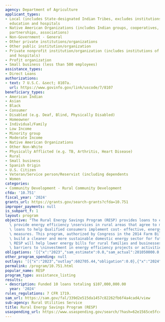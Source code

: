 ```yaml
---
agency: Department of Agriculture
applicant_types:
- Local (includes State-designated Indian Tribes, excludes institutions of higher
  education and hospitals
- Native American Organizations (includes Indian groups, cooperatives, corporations,
  partnerships, associations)
- Non-Government - General
- Other private institutions/organizations
- Other public institution/organization
- Private nonprofit institution/organization (includes institutions of higher education
  and hospitals)
- Profit organization
- Small business (less than 500 employees)
assistance_types:
- Direct Loans
authorizations:
- text: 7 U.S.C. &sect; 8107a.
  url: https://www.govinfo.gov/link/uscode/7/8107
beneficiary_types:
- American Indian
- Asian
- Black
- Consumer
- Disabled (e.g. Deaf, Blind, Physically Disabled)
- Homeowner
- Individual/Family
- Low Income
- Minority group
- Moderate Income
- Native American Organizations
- Other Non-White
- Physically Afflicted (e.g. TB, Arthritis, Heart Disease)
- Rural
- Small business
- Spanish Origin
- U.S. Citizen
- Veteran/Service person/Reservist (including dependents
- Women
categories:
- Community Development - Rural Community Development
cfda: '10.751'
fiscal_year: '2024'
grants_url: https://grants.gov/search-grants?cfda=10.751
improper_payments: null
is_subpart_f: 1
layout: program
objective: "The Rural Energy Savings Program (RESP) provides loans to entities who\
  \ provide energy efficiency \nservices in rural areas that agree to make affordable\
  \ loans to help Qualified consumers implement cost- effective, energy efficiency\
  \ measures. This program, authorized by Congress in the 2014 Farm Bill, helps to\
  \ build a cleaner and more sustainable domestic energy sector for future generations.\
  \ RESP will help lower energy bills for rural families and businesses and will reduce\
  \ barriers to \ninvestment in energy efficiency projects or activities."
obligations: '[{"x":"2023","sam_estimate":0.0,"sam_actual":201050000.0,"usa_spending_actual":0.0},{"x":"2024","sam_estimate":0.0,"sam_actual":107000000.0,"usa_spending_actual":0.0},{"x":"2025","sam_estimate":0.0,"sam_actual":25000000.0,"usa_spending_actual":0.0}]'
other_program_spending: null
outlays: '[{"x":"2023","outlay":602705.44,"obligation":0.0},{"x":"2024","outlay":163792.97,"obligation":0.0},{"x":"2025","outlay":0.0,"obligation":0.0}]'
permalink: /program/10.751.html
popular_name: RESP
program_type: assistance_listing
results:
- description: Funded 10 loans totaling $107,000,000.00
  year: '2024'
rules_regulations: 7 CFR 1719.
sam_url: https://sam.gov/fal/339d2e515da1457c82262fb6f4a4cad4/view
sub-agency: Rural Utilities Service
title: Rural Energy Savings Program (RESP)
usaspending_url: https://www.usaspending.gov/search/?hash=62e1565ce5fcc719e55a5127ad912526
---
```

